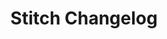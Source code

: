 ---
title: Stitch Changelog
permalink: /changelog
summary: "TODO"

content-type: "changelog-entry-list"
layout: changelog
toc: false
feedback: false
sidebar: stitchnav
---
